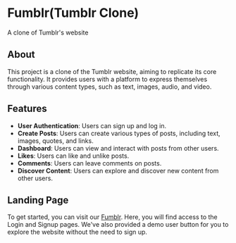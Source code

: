 # Fumblr(Tumblr Clone)

A clone of Tumblr's website

## About

This project is a clone of the Tumblr website, aiming to replicate its core functionality. It provides users with a platform to express themselves through various content types, such as text, images, audio, and video.

## Features

- **User Authentication**: Users can sign up and log in.
- **Create Posts**: Users can create various types of posts, including text, images, quotes, and links.
- **Dashboard**: Users can view and interact with posts from other users.
- **Likes**: Users can like and unlike posts.
- **Comments**: Users can leave comments on posts.
- **Discover Content**: Users can explore and discover new content from other users.

## Landing Page

To get started, you can visit our [Fumblr](https://fumblr-project.onrender.com/). 
 Here,  you will find access to the Login and Signup pages. 
We've also provided a demo user button for you to explore the website without the need to sign up.